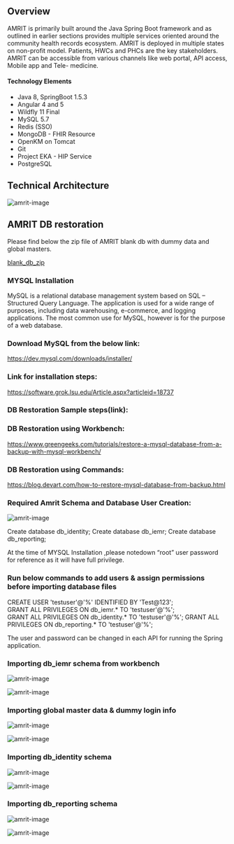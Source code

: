 ## Overview
AMRIT is primarily built around the Java Spring Boot framework and as outlined in earlier sections provides multiple services oriented around the community health records ecosystem. AMRIT is deployed in multiple states on non-profit model.
Patients, HWCs and PHCs are the key stakeholders. AMRIT can be accessible from various channels like web portal, API access, Mobile app and Tele- medicine.

#### Technology Elements

* Java 8, SpringBoot 1.5.3
* Angular 4 and 5
* Wildfly 11 Final
* MySQL 5.7
* Redis (SSO)
* MongoDB - FHIR Resource
* OpenKM on Tomcat
* Git
* Project EKA - HIP Service
* PostgreSQL

## Technical Architecture 

![amrit-image](./img/technical-architecture.png)

## AMRIT DB restoration

Please find below the zip file of AMRIT blank db with dummy data and global masters.

[blank_db_zip](./Schema_BKP_19092023.zip)

### MYSQL Installation
MySQL is a relational database management system based on SQL – Structured Query Language. The application is used for a wide range of purposes, including data warehousing, e-commerce, and logging applications. The most common use for MySQL, however is for the purpose of a web database.

### Download MySQL from the below link: 

https://dev.mysql.com/downloads/installer/

### Link for installation steps: 

https://software.grok.lsu.edu/Article.aspx?articleid=18737

### DB Restoration Sample steps(link):

### DB Restoration using Workbench:

https://www.greengeeks.com/tutorials/restore-a-mysql-database-from-a-backup-with-mysql-workbench/

### DB Restoration using Commands:

https://blog.devart.com/how-to-restore-mysql-database-from-backup.html

### Required Amrit Schema and Database User Creation:

![amrit-image](./img/img1.png)

Create database db_identity;
Create database db_iemr;
Create database db_reporting;  

At the time of MYSQL Installation ,please notedown “root” user password for reference as it will have full privilege.  

### Run below commands to add users & assign permissions before importing database files

CREATE USER 'testuser'@'%' IDENTIFIED BY 'Test@123';  
GRANT ALL PRIVILEGES ON db_iemr.* TO 'testuser'@'%';  
GRANT ALL PRIVILEGES ON db_identity.* TO 'testuser'@'%';
GRANT ALL PRIVILEGES ON db_reporting.* TO 'testuser'@'%';   

The user and password can be changed in each API for running the Spring application.  

### Importing db_iemr schema from workbench

![amrit-image](./img/img2.png)

![amrit-image](./img/img3.png)

### Importing global master data & dummy login info

![amrit-image](./img/img4.png)

![amrit-image](./img/img5.png)

### Importing db_identity schema

![amrit-image](./img/img6.png)

![amrit-image](./img/img7.png)

### Importing db_reporting schema

![amrit-image](./img/img8.png)

![amrit-image](./img/img9.png)